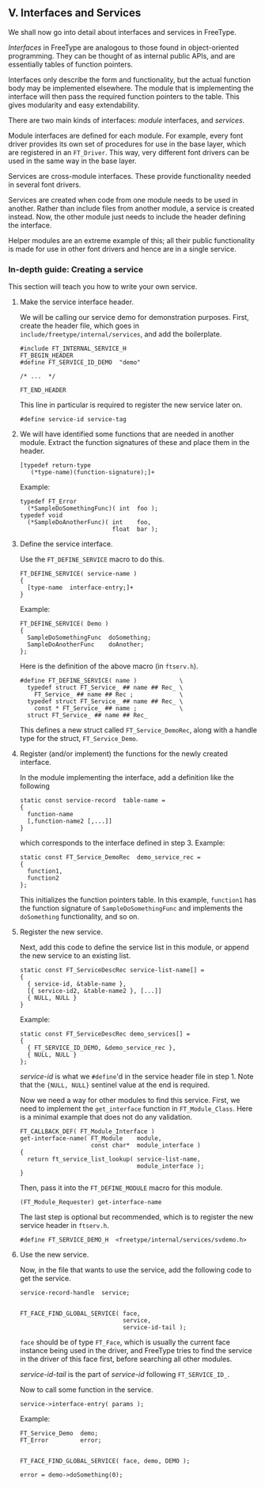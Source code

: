 ## V. Interfaces and Services

We shall now go into detail about interfaces and services            in FreeType.

*Interfaces* in FreeType are analogous to those            found in object-oriented programming.  They can be thought            of as internal public APIs, and are essentially tables of            function pointers.

Interfaces only describe the form and functionality, but            the actual function body may be implemented elsewhere.            The module that is implementing the interface will then            pass the required function pointers to the table.  This            gives modularity and easy extendability.

There are two main kinds of interfaces: *module*            interfaces, and *services*.

Module interfaces are defined for each module.  For            example, every font driver provides its own set of            procedures for use in the base layer, which are registered            in an `FT_Driver`.  This way, very different font            drivers can be used in the same way in the base layer.

Services are cross-module interfaces.  These provide            functionality needed in several font drivers. 

Services are created when code from one module needs to            be used in another.  Rather than include files from            another module, a service is created instead.  Now, the            other module just needs to include the header defining the            interface.

Helper modules are an extreme example of this; all their            public functionality is made for use in other font drivers            and hence are in a single service.

### In-depth guide: Creating a service

This section will teach you how to write your own            service.

1. Make the service interface header.

   We will be calling our service demo for demonstration                purposes.  First, create the header file, which goes                in `include/freetype/internal/services`, and                add the boilerplate.

   ```
   #include FT_INTERNAL_SERVICE_H
   FT_BEGIN_HEADER
   #define FT_SERVICE_ID_DEMO  "demo"
   
   /* ...  */
   
   FT_END_HEADER
   ```

   This line in particular is required to register the                new service later on.

   ```
   #define service-id service-tag
   ```

2. We will have identified some functions that are                needed in another module.  Extract the function                signatures of these and place them in the header.

   ```
   [typedef return-type
      (*type-name)(function-signature);]+
   ```

   Example:

   ```
   typedef FT_Error
     (*SampleDoSomethingFunc)( int  foo );
   typedef void
     (*SampleDoAnotherFunc)( int    foo,
                             float  bar );
   ```

3. Define the service interface.

   Use the `FT_DEFINE_SERVICE` macro to do                this.

   ```
   FT_DEFINE_SERVICE( service-name )
   {
     [type-name  interface-entry;]+
   }
   ```

   Example:

   ```
   FT_DEFINE_SERVICE( Demo )
   {
     SampleDoSomethingFunc  doSomething;
     SampleDoAnotherFunc    doAnother;
   };
   ```

   Here is the definition of the above macro                (in `ftserv.h`).

   ```
   #define FT_DEFINE_SERVICE( name )            \
     typedef struct FT_Service_ ## name ## Rec_ \
       FT_Service_ ## name ## Rec ;             \
     typedef struct FT_Service_ ## name ## Rec_ \
       const * FT_Service_ ## name ;            \
     struct FT_Service_ ## name ## Rec_
   ```

   This defines a new struct                called `FT_Service_DemoRec`, along with a                handle type for the                struct, `FT_Service_Demo`.

4. Register (and/or implement) the functions for the              newly created interface.

   In the module implementing the interface, add a                definition like the following

   ```
   static const service-record  table-name =
   {
     function-name
     [,function-name2 [,...]]
   }
   ```

   which corresponds to the interface defined in                step 3.  Example:

   ```
   static const FT_Service_DemoRec  demo_service_rec =
   {
     function1,
     function2
   };
   ```

   This initializes the function pointers table.  In                this example, `function1` has the function                signature of `SampleDoSomethingFunc` and                implements the `doSomething` functionality, and                so on.

5. Register the new service.

   Next, add this code to define the service list in                this module, or append the new service to an existing                list.

   ```
   static const FT_ServiceDescRec service-list-name[] =
   {
     { service-id, &table-name },
     [{ service-id2, &table-name2 }, [...]]
     { NULL, NULL }
   }
   ```

   Example:

   ```
   static const FT_ServiceDescRec demo_services[] =
   {
     { FT_SERVICE_ID_DEMO, &demo_service_rec },
     { NULL, NULL }
   };
   ```

   *service-id* is what we `#define`'d in                the service header file in step 1. Note that                the `{NULL, NULL}` sentinel value at the                end is required.

   Now we need a way for other modules to find this                service.  First, we need to implement                the `get_interface` function in                `FT_Module_Class`.  Here is a minimal example                that does not do any validation.

   ```
   FT_CALLBACK_DEF( FT_Module_Interface )
   get-interface-name( FT_Module    module,
                       const char*  module_interface )
   {
     return ft_service_list_lookup( service-list-name,
                                    module_interface );
   }
   ```

   Then, pass it into the `FT_DEFINE_MODULE`                macro for this module.

   ```
   (FT_Module_Requester) get-interface-name
   ```

   The last step is optional but recommended, which is                to register the new service header                in `ftserv.h`.                 

   ```
   #define FT_SERVICE_DEMO_H  <freetype/internal/services/svdemo.h>
   ```

6. Use the new service.

   Now, in the file that wants to use the service, add                the following code to get the service.

   ```
   service-record-handle  service;
   
   
   FT_FACE_FIND_GLOBAL_SERVICE( face,
                                service,
                                service-id-tail );
   ```

   `face` should be of type `FT_Face`,                which is usually the current face instance being used                in the driver, and FreeType tries to find the service                in the driver of this face first, before searching all                other modules.

   *service-id-tail* is the part                of *service-id*                following `FT_SERVICE_ID_`.               

   Now to call some function in the service.

   ```
   service->interface-entry( params );
   ```

   Example:

   ```
   FT_Service_Demo  demo;
   FT_Error         error;
   
   
   FT_FACE_FIND_GLOBAL_SERVICE( face, demo, DEMO );
   
   error = demo->doSomething(0);
   ```